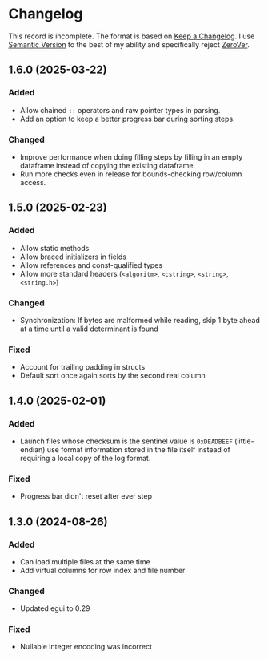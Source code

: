 # Changelog

This record is incomplete. The format is based on [Keep a Changelog](https://keepachangelog.com/en/1.10/). I use [Semantic Version](https://semver.rg/spec/v2.0.0.html) to the best of my ability and specifically reject [ZeroVer](https://0ver.org/).

## 1.6.0 (2025-03-22)

### Added
- Allow chained `::` operators and raw pointer types in parsing.
- Add an option to keep a better progress bar during sorting steps.

### Changed
- Improve performance when doing filling steps by filling in an empty dataframe instead of copying the existing dataframe.
- Run more checks even in release for bounds-checking row/column access.

## 1.5.0 (2025-02-23)

### Added
- Allow static methods
- Allow braced initializers in fields
- Allow references and const-qualified types
- Allow more standard headers (`<algoritm>`, `<cstring>`, `<string>`, `<string.h>`)

### Changed
- Synchronization: If bytes are malformed while reading, skip 1 byte ahead at a time until a valid determinant is found

### Fixed
- Account for trailing padding in structs
- Default sort once again sorts by the second real column

## 1.4.0 (2025-02-01)

### Added
- Launch files whose checksum is the sentinel value is `0xDEADBEEF` (little-endian) use format information stored in the file
itself instead of requiring a local copy of the log format.

### Fixed
- Progress bar didn't reset after ever step

## 1.3.0 (2024-08-26)

### Added
- Can load multiple files at the same time
- Add virtual columns for row index and file number

### Changed
- Updated egui to 0.29

### Fixed
- Nullable integer encoding was incorrect 